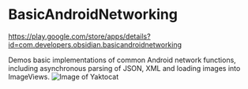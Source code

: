 BasicAndroidNetworking
======================

https://play.google.com/store/apps/details?id=com.developers.obsidian.basicandroidnetworking

Demos basic implementations of common Android network functions, including asynchronous parsing of JSON, XML and loading images into ImageViews. 
![Image of Yaktocat](https://octodex.github.com/images/yaktocat.png)

